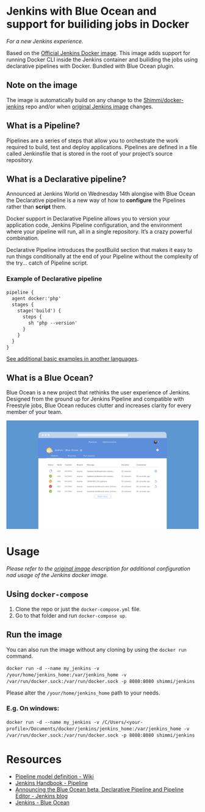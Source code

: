 # Jenkins with Blue Ocean and support for builiding jobs in Docker
_For a new Jenkins experience._

Based on the [Official Jenkins Docker image](https://store.docker.com/images/d55eda09-d7f0-47b0-8780-3407f2f9142c "official image"). This image adds support for running Docker CLI inside the Jenkins
container and builiding the jobs using declarative pipelines with Docker. Bundled with Blue Ocean plugin.

## Note on the image
The image is automatically build on any change to the [Shimmi/docker-jenkins](https://github.com/Shimmi/docker-jenkins) repo and/or when [original Jenkins image](https://hub.docker.com/r/_/jenkins) changes. 

## What is a Pipeline?
Pipelines are a series of steps that allow you to orchestrate the work required to build, test and deploy applications. Pipelines are defined in a file called Jenkinsfile that is stored in the root of your project’s source repository.

## What is a Declarative pipeline?
Announced at Jenkins World on Wednesday 14th alongise with Blue Ocean the Declarative pipeline is a
new way of how to **configure** the Pipelines rather than **script** them.

Docker support in Declarative Pipeline allows you to version your application code, Jenkins Pipeline configuration, and the environment where your pipeline will run, all in a single repository. It’s a crazy powerful combination.

Declarative Pipeline introduces the postBuild section that makes it easy to run things conditionally at the end of your Pipeline without the complexity of the try... catch of Pipeline script.

### Example of Declarative pipeline
```
pipeline {
  agent docker:'php'
  stages {
    stage('build') {
      steps {
        sh 'php --version'    
      }
    }
  }
}
```

[See additional basic examples in another languages](https://github.com/jenkinsci/pipeline-model-definition-plugin/wiki/getting%20started#quick-start). 

## What is a Blue Ocean?
Blue Ocean is a new project that rethinks the user experience of Jenkins. Designed from the ground up for Jenkins Pipeline and compatible with Freestyle jobs, Blue Ocean reduces clutter and increases clarity for every member of your team.

![Blue Ocean](./docs/images/blue-ocean/pipeline-activity.png "Blue Ocean")

# Usage
_Please refer to the [original image](https://store.docker.com/images/d55eda09-d7f0-47b0-8780-3407f2f9142c?tab=description) description for additional configuration nad usage of the Jenkins docker image._

## Using `docker-compose`
1. Clone the repo or just the `docker-compose.yml` file.
2. Go to that folder and run `docker-compose up`.

## Run the image
You can also run the image without any cloning by using the `docker run` command.

`docker run -d --name my_jenkins -v /your/home/jenkins_home:/var/jenkins_home -v /var/run/docker.sock:/var/run/docker.sock -p 8080:8080 shimmi/jenkins`

Please alter the `/your/home/jenkins_home` path to your needs.

### E.g. On windows:
`docker run -d --name my_jenkins -v /C/Users/<your-profile>/Documents/docker/jenkins/jenkins_home:/var/jenkins_home -v /var/run/docker.sock:/var/run/docker.sock -p 8080:8080 shimmi/jenkins`

# Resources
* [Pipeline model definition - Wiki](https://github.com/jenkinsci/pipeline-model-definition-plugin/wiki/getting%20started)
* [Jenkins Handbook - Pipeline](https://jenkins.io/doc/book/pipeline/)
* [Announcing the Blue Ocean beta, Declarative Pipeline and Pipeline Editor - Jenkins blog](https://jenkins.io/blog/2016/09/19/blueocean-beta-declarative-pipeline-pipeline-editor/)
* [Jenkins - Blue Ocean](https://jenkins.io/projects/blueocean/)